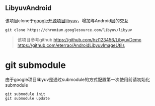## LibyuvAndroid

该项目clone于[google开源项目libyuv](https://chromium.googlesource.com/libyuv/libyuv/)，增加与Android层的交互

```
git clone https://chromium.googlesource.com/libyuv/libyuv
```

> 该项目参考github 
> https://github.com/hzl123456/LibyuvDemo  
> https://github.com/eterrao/AndroidLibyuvImageUtils


# git submodule

由于google项目libyuv是通过submodule的方式配置第一次使用前请初始化submodule

```
git submodule init
git submodule update
```